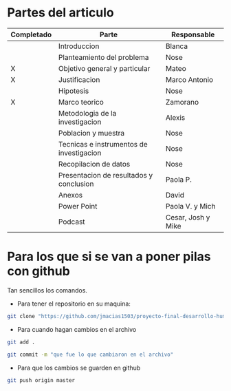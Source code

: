 # Partes del articulo

| Completado | Parte                                    | Responsable        |
|------------|------------------------------------------|--------------------|
|            | Introduccion                             | Blanca             |
|            | Planteamiento del problema               | Nose               |
| X          | Objetivo general y particular            | Mateo              |
| X          | Justificacion                            | Marco Antonio      |
|            | Hipotesis                                | Nose               |
| X          | Marco teorico                            | Zamorano           |
|            | Metodologia de la investigacion          | Alexis             |
|            | Poblacion y muestra                      | Nose               |
|            | Tecnicas e instrumentos de investigacion | Nose               |
|            | Recopilacion de datos                    | Nose               |
|            | Presentacion de resultados y conclusion  | Paola P.           |
|            | Anexos                                   | David              |
|            | Power Point                              | Paola V. y Mich    |
|            | Podcast                                  | Cesar, Josh y Mike |

# Para los que si se van a poner pilas con github
Tan sencillos los comandos.

- Para tener el repositorio en su maquina:
```sh
git clone "https://github.com/jmacias1503/proyecto-final-desarrollo-humano-II.git"
```

- Para cuando hagan cambios en el archivo
```sh
git add .
```
```sh
git commit -m "que fue lo que cambiaron en el archivo"
```
- Para que los cambios se guarden en github
```sh
git push origin master
```
